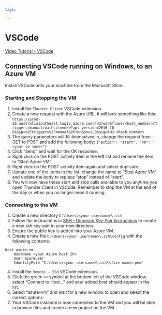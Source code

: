 ```yaml
---
tags:

---
```

# VSCode

[Video Tutorial - VSCode](https://code.visualstudio.com/docs/getstarted/introvideos)  

## Connecting VSCode running on Windows, to an Azure VM

Install VSCode onto your machine from the Microsoft Store.

### Starting and Stopping the VM
1. Install the `Thunder Client` VSCode extension.
2. Create a new request with the Azure URL, it will look something like this: `https://prod-29.australiasoutheast.logic.azure.com:443/workflows/<hash_number>/triggers/manual/paths/invoke?api-version=2016-10-01&sp=%2Ftriggers%2Fmanual%2Frun&sv=1.0&sig=AHJ-<hash_number>`
3. The query parameters will fill themselves in, change the request from GET to POST and add the following body:
`{"action": "start", "vm": "<your vm name>"}`
4. Click “Send” and wait for the OK response.
5. Right click on the POST activity item in the left list and rename the item to “Start Azure VM”.
6. Right click on the POST activity item again and select duplicate. 
7. Update one of the items in the list, change the name to “Stop Azure VM” and update the body to replace “stop” instead of “start”.
8. You will now have these start and stop calls available to you anytime you open Thunder Client in VSCode. Remember to stop the VM at the end of the day or when you no longer need it running.

### Connecting to the VM
1. Create a new directory `C:\Users\<your username>\.ssh`
2. Follow the instructions in [SSH - Generate Key-Pair Instructions](./ssh.md) to create a new ssh key-pair in your new directory.
3. Ensure the public key is added into your Azure VM.
3. Create a new file `C:\Users\<your username>\.ssh\config` with the following contents:
```
Host azure-vm
    HostName <your Azure host IP>
    User azureuser
    IdentityFile "C:\Users\<your username>\.ssh\<file name>.pem"
```
4. Install the `Remote – SSH` VSCode extension.
5. Click the green `><` symbol at the bottom left of the VSCode window, select “Connect to Host…” and your added host should appear in the list.
6. Select “azure-vm” and wait for a new window to open and select the correct options.
7. Your VSCode instance is now connected to the VM and you will be able to browse files and create a new project on the VM.
